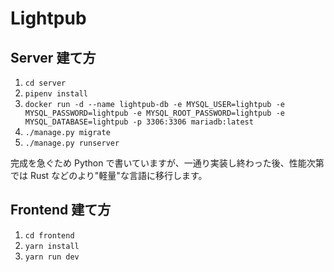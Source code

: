 # Lightpub

## Server 建て方
1. `cd server`
2. `pipenv install`
3. `docker run -d --name lightpub-db -e MYSQL_USER=lightpub -e MYSQL_PASSWORD=lightpub -e MYSQL_ROOT_PASSWORD=lightpub -e MYSQL_DATABASE=lightpub -p 3306:3306 mariadb:latest`
4. `./manage.py migrate`
5. `./manage.py runserver`

完成を急ぐため Python で書いていますが、一通り実装し終わった後、性能次第では Rust などのより"軽量"な言語に移行します。

## Frontend 建て方
1. `cd frontend`
2. `yarn install`
3. `yarn run dev`
